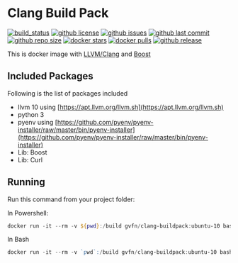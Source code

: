 # Clang Build Pack

[![build_status](https://github.com/governance-foundation/docker-clang-buildpack/workflows/ci/badge.svg)](https://github.com/governance-foundation/docker-clang-buildpack/actions?workflow=ci)
[![github license](https://img.shields.io/github/license/governance-foundation/docker-clang-buildpack)](https://github.com/governance-foundation/docker-clang-buildpack)
[![github issues](https://img.shields.io/github/issues/governance-foundation/docker-clang-buildpack)](https://github.com/governance-foundation/docker-clang-buildpack)
[![github last commit](https://img.shields.io/github/last-commit/governance-foundation/docker-clang-buildpack)](https://github.com/governance-foundation/docker-clang-buildpack)
[![github repo size](https://img.shields.io/github/repo-size/governance-foundation/docker-clang-buildpack)](https://github.com/governance-foundation/docker-clang-buildpack)
[![docker stars](https://img.shields.io/docker/stars/aemdesign/centos-java-buildpack)](https://hub.docker.com/r/aemdesign/centos-java-buildpack)
[![docker pulls](https://img.shields.io/docker/pulls/aemdesign/centos-java-buildpack)](https://hub.docker.com/r/aemdesign/centos-java-buildpack)
[![github release](https://img.shields.io/github/release/governance-foundation/docker-clang-buildpack)](https://github.com/governance-foundation/docker-clang-buildpack)

This is docker image with [LLVM/Clang](https://llvm.org/) and [Boost](https://www.boost.org/)

## Included Packages

Following is the list of packages included

* llvm 10 using [https://apt.llvm.org/llvm.sh](https://apt.llvm.org/llvm.sh)
* python 3
* pyenv using [https://github.com/pyenv/pyenv-installer/raw/master/bin/pyenv-installer](https://github.com/pyenv/pyenv-installer/raw/master/bin/pyenv-installer)
* Lib: Boost
* Lib: Curl

## Running

Run this command from your project folder:

In Powershell:

```powershell
docker run -it --rm -v ${pwd}:/build gvfn/clang-buildpack:ubuntu-10 bash
```

In Bash

```powershell
docker run -it --rm -v `pwd`:/build gvfn/clang-buildpack:ubuntu-10 bash
```
